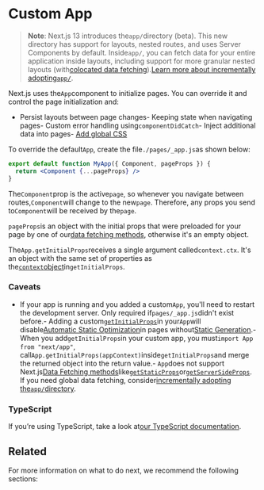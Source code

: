 # Custom App

> **Note**: Next.js 13 introduces the`app/`directory (beta). This new directory has support for layouts, nested routes, and uses Server Components by default. Inside`app/`, you can fetch data for your entire application inside layouts, including support for more granular nested layouts (with[colocated data fetching](https://beta.nextjs.org/docs/data-fetching/fundamentals)).[Learn more about incrementally adopting`app/`](https://beta.nextjs.org/docs/upgrade-guide).

Next.js uses the`App`component to initialize pages. You can override it and control the page initialization and:

- Persist layouts between page changes- Keeping state when navigating pages- Custom error handling using`componentDidCatch`- Inject additional data into pages- [Add global CSS](/docs/guide/basic-features/built-in-css-support#adding-a-global-stylesheet)

To override the default`App`, create the file`./pages/_app.js`as shown below:

```jsx
export default function MyApp({ Component, pageProps }) {
  return <Component {...pageProps} />
}

```

The`Component`prop is the active`page`, so whenever you navigate between routes,`Component`will change to the new`page`. Therefore, any props you send to`Component`will be received by the`page`.

`pageProps`is an object with the initial props that were preloaded for your page by one of our[data fetching methods](/docs/guide/basic-features/data-fetching/overview), otherwise it's an empty object.

The`App.getInitialProps`receives a single argument called`context.ctx`. It's an object with the same set of properties as the[`context`object](/docs/guide/api-reference/data-fetching/get-initial-props#context-object)in`getInitialProps`.

### Caveats

- If your app is running and you added a custom`App`, you'll need to restart the development server. Only required if`pages/_app.js`didn't exist before.- Adding a custom[`getInitialProps`](/docs/guide/api-reference/data-fetching/get-initial-props)in your`App`will disable[Automatic Static Optimization](/docs/guide/advanced-features/automatic-static-optimization)in pages without[Static Generation](/docs/guide/basic-features/data-fetching/get-static-props).- When you add`getInitialProps`in your custom app, you must`import App from "next/app"`, call`App.getInitialProps(appContext)`inside`getInitialProps`and merge the returned object into the return value.- `App`does not support Next.js[Data Fetching methods](/docs/guide/basic-features/data-fetching/overview)like[`getStaticProps`](/docs/guide/basic-features/data-fetching/get-static-props)or[`getServerSideProps`](/docs/guide/basic-features/data-fetching/get-server-side-props). If you need global data fetching, consider[incrementally adopting the`app/`directory](https://beta.nextjs.org/docs/upgrade-guide).

### TypeScript

If you’re using TypeScript, take a look at[our TypeScript documentation](/docs/guide/basic-features/typescript#custom-app).

## Related

For more information on what to do next, we recommend the following sections:




